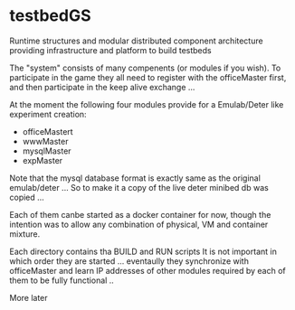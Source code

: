 # testbedGS
Runtime structures and modular distributed component architecture providing infrastructure and platform to build testbeds

The "system" consists of many compenents (or modules if you wish). To participate in the game they all need to register 
with the officeMaster first, and then participate in the keep alive exchange ...

At the moment the following four modules provide for a Emulab/Deter like experiment creation:
- officeMastert
- wwwMaster
- mysqlMaster
- expMaster

Note that the mysql database format is exactly same as the original emulab/deter ...
So to make it a copy of the live deter minibed db was copied ...

Each of them canbe started as a docker container for now, though the intention was to allow any combination of 
physical, VM and container mixture.

Each directory contains tha BUILD and RUN scripts 
It is not important in which order they are started ... eventaully they synchronize with officeMaster and learn 
IP addresses of other modules required by each of them to be fully functional ..

More later
